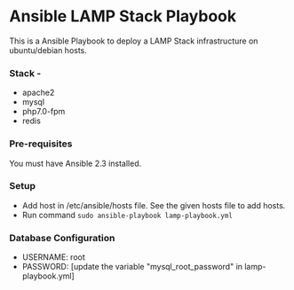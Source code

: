 # Ansible LAMP Stack Playbook
This is a Ansible Playbook to deploy a LAMP Stack infrastructure on ubuntu/debian hosts. 

### Stack -
* apache2
* mysql 
* php7.0-fpm 
* redis

### Pre-requisites
You must have Ansible 2.3 installed.

### Setup
* Add host in /etc/ansible/hosts file. See the given hosts file to add hosts.  
* Run command `sudo ansible-playbook lamp-playbook.yml`


### Database Configuration
* USERNAME: root
* PASSWORD: [update the variable "mysql_root_password" in lamp-playbook.yml]




